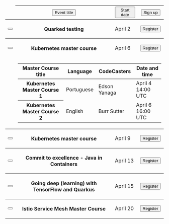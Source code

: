 <table class="pf-c-table pf-m-compact pf-m-expandable pf-m-grid-md rhd-c-table" role="grid" aria-label="Compact expandable table example" id="table-compact-expandable">
  <thead>
    <tr role="row">
      <td role="cell"></td>
      <th class="pf-c-table__sort pf-m-width-30" role="columnheader" aria-sort="ascending" scope="col">
        <button class="pf-c-button pf-m-plain" type="button">Event title
          <span class="pf-c-table__sort-indicator">
            <i class="fas fa-arrows-alt-v"></i>
          </span>
        </button>
      </th>
      <th class="pf-c-table__sort pf-m-selected" role="columnheader" aria-sort="none" scope="col">
        <button class="pf-c-button pf-m-plain" type="button">Start date
          <span class="pf-c-table__sort-indicator">
            <i class="fas fa-long-arrow-alt-down"></i>
          </span>
        </button>
      </th>
      <th class="pf-c-table__sort" role="columnheader" aria-sort="none" scope="col">
        <button class="pf-c-button pf-m-plain" type="button">Sign up
          <span class="pf-c-table__sort-indicator">
            <i class="fas fa-arrows-alt-v"></i>
          </span>
        </button>
      </th>
    </tr>
  </thead>
  <tbody role="rowgroup">
    <tr role="row">
      <td class="pf-c-table__toggle" role="cell">
        <button class="pf-c-button pf-m-plain pf-m-expanded" aria-labelledby="table-compact-expandable-node1 table-compact-expandable-expandable-toggle1" id="table-compact-expandable-expandable-toggle1" aria-label="Details" aria-controls="table-compact-expandable-content1" aria-expanded="true">
          <i class="fas fa-angle-right pf-c-table__toggle-icon" aria-hidden="true"></i>
        </button>
      </td>
      <th role="columnheader" data-label="Repository name">
        <p id="table-compact-expandable-node1">Quarked testing</p>
      </th>
      <td role="cell" data-label="Branches">April 2</td>
      <td role="cell" data-label="Pull requests">
        <button class="pf-c-button pf-m-link">
          Register
          <span class="pf-c-button__icon"><i class="fas fa-arrow-right" aria-hidden="true"></i></span>
        </button>
      </td>
    </tr>
  </tbody>
  <tbody class="pf-m-expanded" role="rowgroup">
    <tr role="row">
      <td class="pf-c-table__toggle" role="cell">
        <button class="pf-c-button pf-m-plain pf-m-expanded" aria-labelledby="table-compact-expandable-node1 table-compact-expandable-expandable-toggle1" id="table-compact-expandable-expandable-toggle1" aria-label="Details" aria-controls="table-compact-expandable-content1" aria-expanded="true">
          <i class="fas fa-angle-down pf-c-table__toggle-icon" aria-hidden="true"></i>
        </button>
      </td>
      <th role="columnheader" data-label="Repository name">
        <p id="table-compact-expandable-node1">Kubernetes master course</p>
      </th>
      <td role="cell" data-label="Branches">April 6</td>
      <td role="cell" data-label="Pull requests">
        <button class="pf-c-button pf-m-link">
          Register
          <span class="pf-c-button__icon"><i class="fas fa-arrow-right" aria-hidden="true"></i></span>
        </button>
      </td>
    </tr>
    <tr class="pf-c-table__expandable-row pf-m-expanded" role="row">
      <td></td>
      <td role="cell" colspan="4" id="table-compact-expandable-content1">
        <div class="pf-c-table__expandable-row-content">
          <table class="pf-c-table pf-m-compact pf-m-grid-md pf-m-no-border-rows rhd-m-nested-table" role="grid" aria-label="This is a compact table with border rows example" id="table-compact-no-borders">
            <thead>
              <tr role="row">
                <th role="columnheader" scope="col">Master Course title</th>
                <th role="columnheader" scope="col">Language</th>
                <th role="columnheader" scope="col">CodeCasters</th>
                <th role="columnheader" scope="col">Date and time</th>
              </tr>
            </thead>
            <tbody role="rowgroup">
              <tr role="row">
                <th role="columnheader" data-label="Master Course title">
                  <span id="table-compact-no-borders-name1">Kubernetes Master Course 1</span>
                </th>
                <td role="cell" data-label="Language">Portuguese</td>
                <td role="cell" data-label="CodeCasters">Edson Yanaga</td>
                <td role="cell" data-label="Date and time">April 4 14:00 UTC</td>
              </tr>
              <tr role="row">
                <th role="columnheader" data-label="Master Course title">
                  <span id="table-compact-no-borders-name1">Kubernetes Master Course 2</span>
                </th>
                <td role="cell" data-label="Language">English</td>
                <td role="cell" data-label="CodeCasters">Burr Sutter</td>
                <td role="cell" data-label="Date and time">April 6 16:00 UTC</td>
              </tr>
            </tbody>
          </table>
        </div>
      </td>
    </tr>
  </tbody>
  <tbody role="rowgroup">
    <tr role="row">
      <td class="pf-c-table__toggle" role="cell">
        <button class="pf-c-button pf-m-plain pf-m-expanded" aria-labelledby="table-compact-expandable-node1 table-compact-expandable-expandable-toggle1" id="table-compact-expandable-expandable-toggle1" aria-label="Details" aria-controls="table-compact-expandable-content1" aria-expanded="true">
          <i class="fas fa-angle-right pf-c-table__toggle-icon" aria-hidden="true"></i>
        </button>
      </td>
      <th role="columnheader" data-label="Repository name">
        <p id="table-compact-expandable-node1">Kubernetes master course</p>
      </th>
      <td role="cell" data-label="Branches">April 9</td>
      <td role="cell" data-label="Pull requests">
        <button class="pf-c-button pf-m-link">
          Register
          <span class="pf-c-button__icon"><i class="fas fa-arrow-right" aria-hidden="true"></i></span>
        </button>
      </td>
    </tr>
  </tbody>
  <tbody role="rowgroup">
    <tr role="row">
      <td class="pf-c-table__toggle" role="cell">
        <button class="pf-c-button pf-m-plain pf-m-expanded" aria-labelledby="table-compact-expandable-node1 table-compact-expandable-expandable-toggle1" id="table-compact-expandable-expandable-toggle1" aria-label="Details" aria-controls="table-compact-expandable-content1" aria-expanded="true">
          <i class="fas fa-angle-right pf-c-table__toggle-icon" aria-hidden="true"></i>
        </button>
      </td>
      <th role="columnheader" data-label="Repository name">
        <p id="table-compact-expandable-node1">Commit to excellence - Java in Containers</p>
      </th>
      <td role="cell" data-label="Branches">April 13</td>
      <td role="cell" data-label="Pull requests">
        <button class="pf-c-button pf-m-link">
          Register
          <span class="pf-c-button__icon"><i class="fas fa-arrow-right" aria-hidden="true"></i></span>
        </button>
      </td>
    </tr>
  </tbody>
  <tbody role="rowgroup">
    <tr role="row">
      <td class="pf-c-table__toggle" role="cell">
        <button class="pf-c-button pf-m-plain pf-m-expanded" aria-labelledby="table-compact-expandable-node1 table-compact-expandable-expandable-toggle1" id="table-compact-expandable-expandable-toggle1" aria-label="Details" aria-controls="table-compact-expandable-content1" aria-expanded="true">
          <i class="fas fa-angle-right pf-c-table__toggle-icon" aria-hidden="true"></i>
        </button>
      </td>
      <th role="columnheader" data-label="Repository name">
        <p id="table-compact-expandable-node1">Going deep (learning) with TensorFlow and Quarkus</p>
      </th>
      <td role="cell" data-label="Branches">April 15</td>
      <td role="cell" data-label="Pull requests">
        <button class="pf-c-button pf-m-link">
          Register
          <span class="pf-c-button__icon"><i class="fas fa-arrow-right" aria-hidden="true"></i></span>
        </button>
      </td>
    </tr>
  </tbody>
  <tbody role="rowgroup">
    <tr role="row">
      <td class="pf-c-table__toggle" role="cell">
        <button class="pf-c-button pf-m-plain pf-m-expanded" aria-labelledby="table-compact-expandable-node1 table-compact-expandable-expandable-toggle1" id="table-compact-expandable-expandable-toggle1" aria-label="Details" aria-controls="table-compact-expandable-content1" aria-expanded="true">
          <i class="fas fa-angle-right pf-c-table__toggle-icon" aria-hidden="true"></i>
        </button>
      </td>
      <th role="columnheader" data-label="Repository name">
        <p id="table-compact-expandable-node1">Istio Service Mesh Master Course</p>
      </th>
      <td role="cell" data-label="Branches">April 20</td>
      <td role="cell" data-label="Pull requests">
        <button class="pf-c-button pf-m-link pf-m-disabled">
          Register
          <span class="pf-c-button__icon"><i class="fas fa-arrow-right" aria-hidden="true"></i></span>
        </button>
      </td>
    </tr>
  </tbody>
</table>
